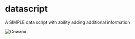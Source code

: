 # datascript
A SIMPLE data script with ability adding additional information

![Снимок](https://user-images.githubusercontent.com/56194792/216819710-9dca8367-1337-4e6a-8f57-e0e26132750b.PNG)

